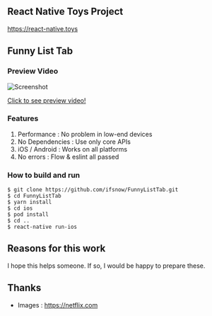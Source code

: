 ## React Native Toys Project
https://react-native.toys

## Funny List Tab
### Preview Video
![Screenshot](https://react-native.toys/images/screenshot-funny-list-tab.png)

[Click to see preview video!](https://vimeo.com/375229275)

### Features
1. Performance : No problem in low-end devices
2. No Dependencies : Use only core APIs
3. iOS / Android : Works on all platforms
4. No errors : Flow & eslint all passed

### How to build and run
```shell
$ git clone https://github.com/ifsnow/FunnyListTab.git
$ cd FunnyListTab
$ yarn install
$ cd ios
$ pod install
$ cd ..
$ react-native run-ios
```

## Reasons for this work
I hope this helps someone. If so, I would be happy to prepare these.

## Thanks
- Images : https://netflix.com
